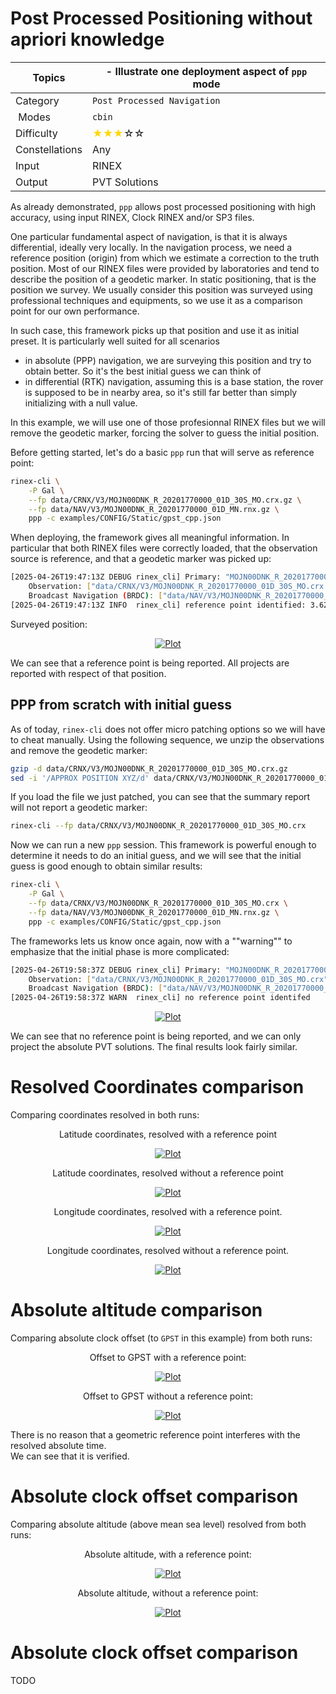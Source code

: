 Post Processed Positioning without apriori knowledge
====================================================

| Topics         | - Illustrate one deployment aspect of `ppp` mode                      |
|----------------|-----------------------------------------------------------------------|
| Category       | `Post Processed Navigation`                                           |
| Modes          | `cbin`                                                                |
| Difficulty     | <span style="color:gold"> &#9733;&#9733;&#9733;</span>&#9734;&#9734;  |
| Constellations | Any                                                                   |
| Input          | RINEX                                                                 |
| Output         | PVT Solutions                                                         |

As already demonstrated, `ppp` allows post processed positioning with high accuracy,
using input RINEX, Clock RINEX and/or SP3 files. 

One particular fundamental aspect of navigation, is that it is always differential, ideally
very locally. In the navigation process, we need a reference position (origin) from which we estimate
a correction to the truth position. Most of our RINEX files were provided by laboratories and tend
to describe the position of a geodetic marker. In static positioning, that is the position
we survey. We usually consider this position was surveyed using professional techniques and equipments,
so we use it as a comparison point for our own performance.

In such case, this framework picks up that position and use it as initial preset. It is particularly well suited for
all scenarios

- in absolute (PPP) navigation, we are surveying this position and try to obtain better. So it's the best initial guess
we can think of
- in differential (RTK) navigation, assuming this is a base station, the rover is supposed to be in nearby area, so it's still
far better than simply initializing with a null value.

In this example, we will use one of those profesionnal RINEX files but we will remove the geodetic marker, forcing
the solver to guess the initial position.

Before getting started, let's do a basic `ppp` run that will serve as reference point:

```bash
rinex-cli \
    -P Gal \
    --fp data/CRNX/V3/MOJN00DNK_R_20201770000_01D_30S_MO.crx.gz \
    --fp data/NAV/V3/MOJN00DNK_R_20201770000_01D_MN.rnx.gz \
    ppp -c examples/CONFIG/Static/gpst_cpp.json
```

When deploying, the framework gives all meaningful information. In particular that both RINEX files were
correctly loaded, that the observation source is reference, and that a geodetic marker was picked up:

```bash
[2025-04-26T19:47:13Z DEBUG rinex_cli] Primary: "MOJN00DNK_R_20201770000_01D_30S_MO"
    Observation: ["data/CRNX/V3/MOJN00DNK_R_20201770000_01D_30S_MO.crx.gz"]
    Broadcast Navigation (BRDC): ["data/NAV/V3/MOJN00DNK_R_20201770000_01D_MN.rnx.gz"]
[2025-04-26T19:47:13Z INFO  rinex_cli] reference point identified: 3.62843E3km, 5.62059E2km, 5.19787E3km (lat=54.94432°, long=8.80538°)
```

Surveyed position:   

<div align="center">
    <a href=https://github.com/rtk-rs/rinex-cli/blob/develop/plots/survey-demo/survey-map.png>
        <img src=https://github.com/rtk-rs/rinex-cli/blob/develop/plots/survey-demo/survey-map.png alt="Plot">
    </a>
</div>

We can see that a reference point is being reported. All projects are reported with respect of that position.

## PPP from scratch with initial guess

As of today, `rinex-cli` does not offer micro patching options so we will have to cheat manually.
Using the following sequence, we unzip the observations and remove the geodetic marker:

```bash 
gzip -d data/CRNX/V3/MOJN00DNK_R_20201770000_01D_30S_MO.crx.gz
sed -i '/APPROX POSITION XYZ/d' data/CRNX/V3/MOJN00DNK_R_20201770000_01D_30S_MO.crx
```

If you load the file we just patched, you can see that the summary report will not report a geodetic marker:

```bash
rinex-cli --fp data/CRNX/V3/MOJN00DNK_R_20201770000_01D_30S_MO.crx
```

Now we can run a new `ppp` session. This framework is powerful enough to determine it needs to do an initial guess,
and we will see that the initial guess is good enough to obtain similar results:

```bash
rinex-cli \
    -P Gal \
    --fp data/CRNX/V3/MOJN00DNK_R_20201770000_01D_30S_MO.crx \
    --fp data/NAV/V3/MOJN00DNK_R_20201770000_01D_MN.rnx.gz \
    ppp -c examples/CONFIG/Static/gpst_cpp.json
```

The frameworks lets us know once again, now with a ""warning"" to emphasize that the 
initial phase is more complicated:

```bash
[2025-04-26T19:58:37Z DEBUG rinex_cli] Primary: "MOJN00DNK_R_20201770000_01D_30S_MO"
    Observation: ["data/CRNX/V3/MOJN00DNK_R_20201770000_01D_30S_MO.crx"]
    Broadcast Navigation (BRDC): ["data/NAV/V3/MOJN00DNK_R_20201770000_01D_MN.rnx.gz"]
[2025-04-26T19:58:37Z WARN  rinex_cli] no reference point identifed
```

<div align="center">
    <a href=https://github.com/rtk-rs/rinex-cli/blob/develop/plots/survey-demo/absolute-map.png>
        <img src=https://github.com/rtk-rs/rinex-cli/blob/develop/plots/survey-demo/absolute-map.png alt="Plot">
    </a>
</div>

We can see that no reference point is being reported, and we can only project the absolute PVT solutions.
The final results look fairly similar. 

Resolved Coordinates comparison
===============================

Comparing coordinates resolved in both runs:

<div align="center">
    <p>
        Latitude coordinates, resolved with a reference point
    </p>
    <a href=https://github.com/rtk-rs/rinex-cli/blob/develop/plots/survey-demo/survey-latitude.png>
        <img src=https://github.com/rtk-rs/rinex-cli/blob/develop/plots/survey-demo/survey-latitude.png alt="Plot">
    </a>
</div>

<div align="center">
    <p>
        Latitude coordinates, resolved without a reference point
    </p>
    <a href=https://github.com/rtk-rs/rinex-cli/blob/develop/plots/survey-demo/absolute-latitude.png>
        <img src=https://github.com/rtk-rs/rinex-cli/blob/develop/plots/survey-demo/absolute-latitude.png alt="Plot">
    </a>
</div>

<div align="center">
    <p>
        Longitude coordinates, resolved with a reference point.
    </p>
    <a href=https://github.com/rtk-rs/rinex-cli/blob/develop/plots/survey-demo/survey-longitude.png>
        <img src=https://github.com/rtk-rs/rinex-cli/blob/develop/plots/survey-demo/survey-longitude.png alt="Plot">
    </a>
</div>
<div align="center">
    <p>
        Longitude coordinates, resolved without a reference point.
    </p>
    <a href=https://github.com/rtk-rs/rinex-cli/blob/develop/plots/survey-demo/absolute-longitude.png>
        <img src=https://github.com/rtk-rs/rinex-cli/blob/develop/plots/survey-demo/absolute-longitude.png alt="Plot">
    </a>
</div>

Absolute altitude comparison
============================

Comparing absolute clock offset (to `GPST` in this example) from both runs:

<div align="center">
    <p>
        Offset to GPST with a reference point:
    </p>
    <a href=https://github.com/rtk-rs/rinex-cli/blob/develop/plots/survey-demo/survey-clock.png>
        <img src=https://github.com/rtk-rs/rinex-cli/blob/develop/plots/survey-demo/survey-clock.png alt="Plot">
    </a>
</div>
<div align="center">
    <p>
        Offset to GPST without a reference point:
    </p>
    <a href=https://github.com/rtk-rs/rinex-cli/blob/develop/plots/survey-demo/absolute-clock.png>
        <img src=https://github.com/rtk-rs/rinex-cli/blob/develop/plots/survey-demo/absolute-clock.png alt="Plot">
    </a>
</div>

There is no reason that a geometric reference point interferes with the resolved absolute time.  
We can see that it is verified.

Absolute clock offset comparison
================================

Comparing absolute altitude (above mean sea level) resolved from both runs:

<div align="center">
    <p>
        Absolute altitude, with a reference point:
    </p>
    <a href=https://github.com/rtk-rs/rinex-cli/blob/develop/plots/survey-demo/survey-altitude.png>
        <img src=https://github.com/rtk-rs/rinex-cli/blob/develop/plots/survey-demo/survey-altitude.png alt="Plot">
    </a>
</div>
<div align="center">
    <p>
        Absolute altitude, without a reference point:
    </p>
    <a href=https://github.com/rtk-rs/rinex-cli/blob/develop/plots/survey-demo/absolute-altitude.png>
        <img src=https://github.com/rtk-rs/rinex-cli/blob/develop/plots/survey-demo/absolute-altitude.png alt="Plot">
    </a>
</div>

Absolute clock offset comparison
================================

TODO
